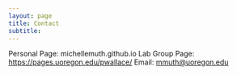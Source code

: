 ```yaml
---
layout: page
title: Contact
subtitle:
---
```


Personal Page: michellemuth.github.io
Lab Group Page: https://pages.uoregon.edu/pwallace/
Email: mmuth@uoregon.edu

